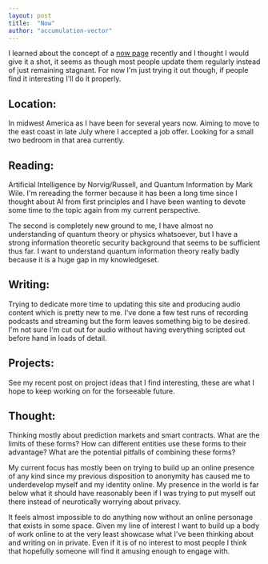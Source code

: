 ```yaml
---
layout: post
title:  "Now"
author: "accumulation-vector"
---
```


I learned about the concept of a [now page](https://nownownow.com/about) recently and I thought I would give it a shot, it seems as though most people update them regularly instead of just remaining stagnant. For now I'm just trying it out though, if people find it interesting I'll do it properly.

## Location:
In midwest America as I have been for several years now. Aiming to move to the east coast in late July where I accepted a job offer. Looking for a small two bedroom in that area currently.

## Reading: 
Artificial Intelligence by Norvig/Russell, and Quantum Information by Mark Wile. I'm rereading the former because it has been a long time since I thought about AI from first principles and I have been wanting to devote some time to the topic again from my current perspective. 

The second is completely new ground to me, I have almost no understanding of quantum theory or physics whatsoever, but I have a strong information theoretic security background that seems to be sufficient thus far. I want to understand quantum information theory really badly because it is a huge gap in my knowledgeset. 

## Writing:
Trying to dedicate more time to updating this site and producing audio content which is pretty new to me. I've done a few test runs of recording podcasts and streaming but the form leaves something big to be desired. I'm not sure I'm cut out for audio without having everything scripted out before hand in loads of detail.

## Projects:
See my recent post on project ideas that I find interesting, these are what I hope to keep working on for the forseeable future.

## Thought:
Thinking mostly about prediction markets and smart contracts. What are the limits of these forms? How can different entities use these forms to their advantage? What are the potential pitfalls of combining these forms?

My current focus has mostly been on trying to build up an online presence of any kind since my previous disposition to anonymity has caused me to underdevelop myself and my identity online. My presence in the world is far below what it should have reasonably been if I was trying to put myself out there instead of neurotically worrying about privacy. 

It feels almost impossible to do anything now without an online personage that exists in some space. Given my line of interest I want to build up a body of work online to at the very least showcase what I've been thinking about and writing on in private. Even if it is of no interest to most people I think that hopefully someone will find it amusing enough to engage with.
